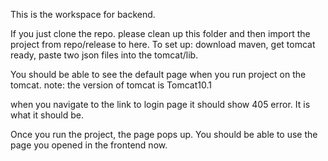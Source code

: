 This is the workspace for backend.

If you just clone the repo. please clean up this folder and then import the project from repo/release to here. 
To set up: download maven, get tomcat ready, paste two json files into the tomcat/lib.

You should be able to see the default page when you run project on the tomcat.
note: the version of tomcat is Tomcat10.1

when you navigate to the link to login page it should show 405 error. It is what it should be.

Once you run the project, the page pops up. You should be able to use the page you opened in the frontend now. 